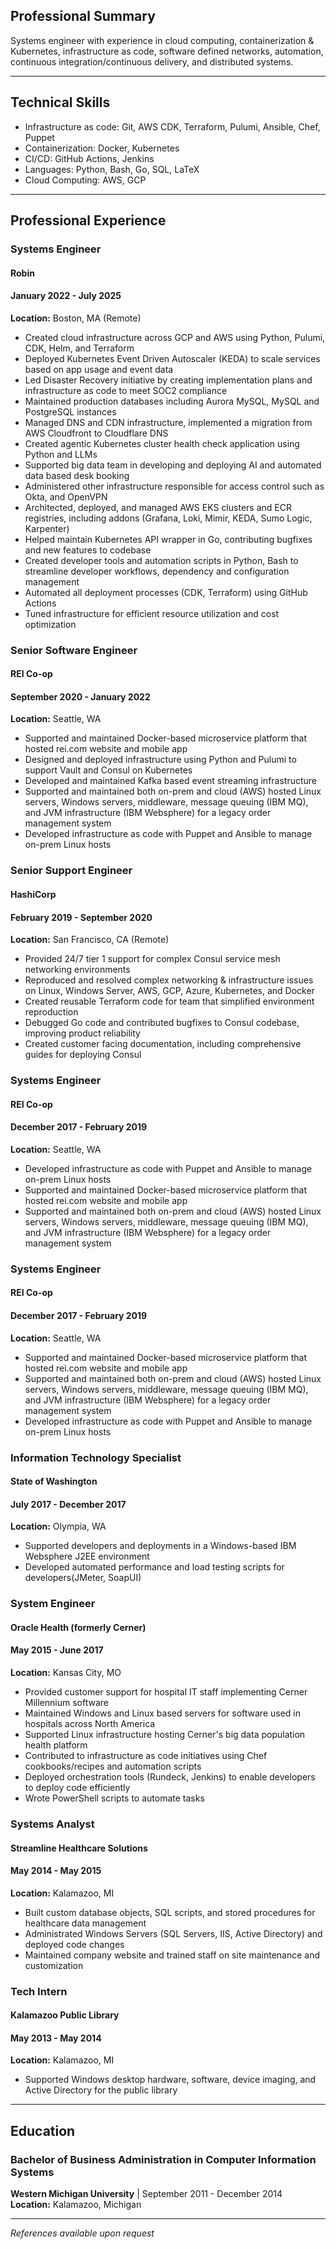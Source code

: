 ## Professional Summary

Systems engineer with experience in cloud computing, containerization & Kubernetes, infrastructure as code, software defined networks, automation, continuous integration/continuous delivery, and distributed systems.<br>

---

## Technical Skills<br>

- Infrastructure as code: Git, AWS CDK, Terraform, Pulumi, Ansible, Chef, Puppet
- Containerization: Docker, Kubernetes
- CI/CD: GitHub Actions, Jenkins
- Languages: Python, Bash, Go, SQL, LaTeX
- Cloud Computing: AWS, GCP<br>

---

## Professional Experience<br>

### Systems Engineer
#### Robin 
#### January 2022 - July 2025
**Location:** Boston, MA (Remote)

- Created cloud infrastructure across GCP and AWS using Python, Pulumi, CDK, Helm, and Terraform
- Deployed Kubernetes Event Driven Autoscaler (KEDA) to scale services based on app usage and event data
- Led Disaster Recovery initiative by creating implementation plans and infrastructure as code to meet SOC2 compliance
- Maintained production databases including Aurora MySQL, MySQL and PostgreSQL instances
- Managed DNS and CDN infrastructure, implemented a migration from AWS Cloudfront to Cloudflare DNS
- Created agentic Kubernetes cluster health check application using Python and LLMs
- Supported big data team in developing and deploying AI and automated data based desk booking
- Administered other infrastructure responsible for access control such as Okta, and OpenVPN
- Architected, deployed, and managed AWS EKS clusters and ECR registries, including addons (Grafana, Loki, Mimir, KEDA, Sumo Logic, Karpenter)
- Helped maintain Kubernetes API wrapper in Go, contributing bugfixes and new features to codebase
- Created developer tools and automation scripts in Python, Bash to streamline developer workflows, dependency and configuration management
- Automated all deployment processes (CDK, Terraform) using GitHub Actions
- Tuned infrastructure for efficient resource utilization and cost optimization<br>

### Senior Software Engineer
#### REI Co-op
#### September 2020 - January 2022
**Location:** Seattle, WA

- Supported and maintained Docker-based microservice platform that hosted rei.com website and mobile app
- Designed and deployed infrastructure using Python and Pulumi to support Vault and Consul on Kubernetes
- Developed and maintained Kafka based event streaming infrastructure
- Supported and maintained both on-prem and cloud (AWS) hosted Linux servers, Windows servers, middleware, message queuing (IBM MQ), and JVM infrastructure (IBM Websphere) for a legacy order management system
- Developed infrastructure as code with Puppet and Ansible to manage on-prem Linux hosts  <br>


### Senior Support Engineer 
#### HashiCorp
#### February 2019 - September 2020
**Location:** San Francisco, CA (Remote)

- Provided 24/7 tier 1 support for complex Consul service mesh networking environments
- Reproduced and resolved complex networking & infrastructure issues on Linux, Windows Server, AWS, GCP, Azure, Kubernetes, and Docker
- Created reusable Terraform code for team that simplified environment reproduction
- Debugged Go code and contributed bugfixes to Consul codebase, improving product reliability
- Created customer facing documentation, including comprehensive guides for deploying Consul<br>

### Systems Engineer
#### REI Co-op
#### December 2017 - February 2019
**Location:** Seattle, WA

- Developed infrastructure as code with Puppet and Ansible to manage on-prem Linux hosts
- Supported and maintained Docker-based microservice platform that hosted rei.com website and mobile app
- Supported and maintained both on-prem and cloud (AWS) hosted Linux servers, Windows servers, middleware, message queuing (IBM MQ), and JVM infrastructure (IBM Websphere) for a legacy order management system<br>

### Systems Engineer 
#### REI Co-op
#### December 2017 - February 2019
**Location:** Seattle, WA

- Supported and maintained Docker-based microservice platform that hosted rei.com website and mobile app
- Supported and maintained both on-prem and cloud (AWS) hosted Linux servers, Windows servers, middleware, message queuing (IBM MQ), and JVM infrastructure (IBM Websphere) for a legacy order management system
- Developed infrastructure as code with Puppet and Ansible to manage on-prem Linux hosts<br>

### Information Technology Specialist 
#### State of Washington
#### July 2017 - December 2017
**Location:** Olympia, WA

- Supported developers and deployments in a Windows-based IBM Websphere J2EE environment
- Developed automated performance and load testing scripts for developers(JMeter, SoapUI)<br>

### System Engineer 
#### Oracle Health (formerly Cerner)
#### May 2015 - June 2017
**Location:** Kansas City, MO

- Provided customer support for hospital IT staff implementing Cerner Millennium software
- Maintained Windows and Linux based servers for software used in hospitals across North America
- Supported Linux infrastructure hosting Cerner's big data population health platform
- Contributed to infrastructure as code initiatives using Chef cookbooks/recipes and automation scripts
- Deployed orchestration tools (Rundeck, Jenkins) to enable developers to deploy code efficiently
- Wrote PowerShell scripts to automate tasks<br>

### Systems Analyst 
#### Streamline Healthcare Solutions
#### May 2014 - May 2015
**Location:** Kalamazoo, MI

- Built custom database objects, SQL scripts, and stored procedures for healthcare data management
- Administrated Windows Servers (SQL Servers, IIS, Active Directory) and deployed code changes
- Maintained company website and trained staff on site maintenance and customization<br>

### Tech Intern 
#### Kalamazoo Public Library 
#### May 2013 - May 2014
**Location:** Kalamazoo, MI

- Supported Windows desktop hardware, software, device imaging, and Active Directory for the public library<br>

---

## Education<br>

### Bachelor of Business Administration in Computer Information Systems
**Western Michigan University** | September 2011 - December 2014  
**Location:** Kalamazoo, Michigan<br>

---

*References available upon request*<br>
